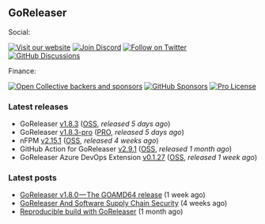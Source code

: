 ## GoReleaser

Social:

[![Visit our website](https://img.shields.io/badge/website-visit-4285F4?style=for-the-badge&logo=googlechrome)](https://goreleaser.com)
[![Join Discord](https://img.shields.io/badge/Join_our_Discord_server-5865F2?style=for-the-badge&logo=discord&logoColor=white)](https://discord.gg/RGEBtg8vQ6)
[![Follow on Twitter](https://img.shields.io/badge/follow_on_twitter-1DA1F2?style=for-the-badge&logo=twitter&logoColor=white)](https://twitter.com/goreleaser)
[![GitHub Discussions](https://img.shields.io/badge/GITHUB_DISCUSSIONS-181717?style=for-the-badge&logo=github&logoColor=white)](https://github.com/goreleaser/goreleaser/discussions)

Finance:

[![Open Collective backers and sponsors](https://img.shields.io/opencollective/all/goreleaser?logo=opencollective&style=for-the-badge)](https://opencollective.com/goreleaser)
[![GitHub Sponsors](https://img.shields.io/github/sponsors/caarlos0?logo=github&style=for-the-badge)](https://github.com/sponsors/caarlos0)
[![Pro License](https://img.shields.io/badge/pro-get%20a%20PRO%20license-36A9AE?style=for-the-badge&logo=gumroad)](https://goreleaser.com/pro)

### Latest releases
- GoReleaser [v1.8.3](https://github.com/goreleaser/goreleaser/releases/tag/v1.8.3) ([OSS](https://github.com/goreleaser/goreleaser), _released 5 days ago_)
- GoReleaser [v1.8.3-pro](https://github.com/goreleaser/goreleaser-pro/releases/tag/v1.8.3-pro) ([PRO](https://goreleaser.com/pro), _released 5 days ago_)
- nFPM [v2.15.1](https://github.com/goreleaser/nfpm/releases/tag/v2.15.1) ([OSS](https://nfpm.goreleaser.com), _released 4 weeks ago_)
- GitHub Action for GoReleaser [v2.9.1](https://github.com/goreleaser/goreleaser-action/releases/tag/v2.9.1) ([OSS](https://github.com/goreleaser/goreleaser-action), _released 1 month ago_)
- GoReleaser Azure DevOps Extension [v0.1.27](https://github.com/goreleaser/goreleaser-azure-devops-extension/releases/tag/v0.1.27) ([OSS](https://github.com/goreleaser/goreleaser-azure-devops-extension), _released 1 week ago_)


### Latest posts
- [GoReleaser v1.8.0 — The GOAMD64 release](https://blog.goreleaser.com/goreleaser-v1-8-0-the-goamd64-release-60586d18dbe4?source=rss----17aa0cbd263f---4) (1 week ago)
- [GoReleaser And Software Supply Chain Security](https://blog.goreleaser.com/goreleaser-and-software-supply-chain-security-e8917b26924b?source=rss----17aa0cbd263f---4) (4 weeks ago)
- [Reproducible build with GoReleaser](https://blog.goreleaser.com/reproducible-build-with-goreleaser-6de2763458a5?source=rss----17aa0cbd263f---4) (1 month ago)
